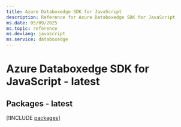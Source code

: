 ```yaml
---
title: Azure Databoxedge SDK for JavaScript
description: Reference for Azure Databoxedge SDK for JavaScript
ms.date: 05/09/2025
ms.topic: reference
ms.devlang: javascript
ms.service: databoxedge
---
```

# Azure Databoxedge SDK for JavaScript - latest
## Packages - latest
[!INCLUDE [packages](databoxedge-index.md)]